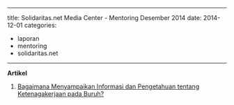 
---
title: Solidaritas.net Media Center - Mentoring Desember 2014
date: 2014-12-01
categories:
- laporan
- mentoring
- solidaritas.net
---

**Artikel**

1. [Bagaimana Menyampaikan Informasi dan Pengetahuan tentang Ketenagakerjaan pada Buruh?](http://ciptamedia.org/bagaimana-menyampaikan-informasi-dan-pengetahuan-tentang-ketenagakerjaan-pada-buruh/)
